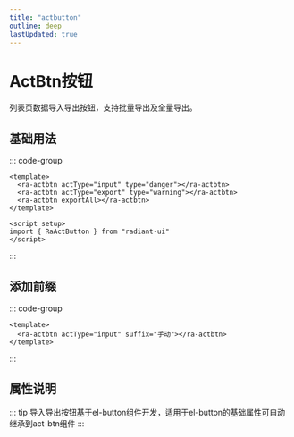```yaml
---
title: "actbutton"
outline: deep
lastUpdated: true
---
```


# ActBtn按钮

列表页数据导入导出按钮，支持批量导出及全量导出。

## 基础用法

<script setup>
import RaActbtn from '@components/button/src/button.vue'
const propsData = [
  {
    params: "actType",
    desc:"按钮类型",
    paramType:"String<'input' | 'export'>",
    canEmpty:"false",
    initValue:"input"
  },
  {
    params: "suffix",
    desc:"按钮前缀",
    paramType:"String",
    canEmpty:"false",
    initValue:"-"
  },
  {
    params: "exportAll",
    desc:"导出全部",
    paramType:"Boolean",
    canEmpty:"false",
    initValue:"-"
  }
]

</script>

<ra-actbtn actType="input" type="danger"></ra-actbtn>
<ra-actbtn actType="export" type="warning"></ra-actbtn>
<ra-actbtn exportAll ></ra-actbtn>

::: code-group

```vue [javascript]
<template>
  <ra-actbtn actType="input" type="danger"></ra-actbtn>
  <ra-actbtn actType="export" type="warning"></ra-actbtn>
  <ra-actbtn exportAll></ra-actbtn>
</template>

<script setup>
import { RaActButton } from "radiant-ui"
</script>
```

:::

## 添加前缀

<ra-actbtn actType="input" suffix="手动"></ra-actbtn>

::: code-group

```vue [javascript]
<template>
  <ra-actbtn actType="input" suffix="手动"></ra-actbtn>
</template>
```

:::

## 属性说明

::: tip
导入导出按钮基于el-button组件开发，适用于el-button的基础属性可自动继承到act-btn组件
:::

<el-table :data="propsData" stripe>
  <el-table-column prop="params" label="参数"/>
  <el-table-column prop="desc" label="说明"/>
  <el-table-column prop="paramType" label="类型" width="200"/>
  <el-table-column prop="canEmpty" label="是否必填" />
  <el-table-column prop="initValue" label="默认值" />
</el-table>
